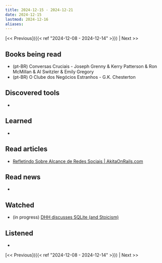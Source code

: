 ```yaml
---
title: 2024-12-15 - 2024-12-21
date: 2024-12-15
lastmod: 2024-12-16
aliases:
---
```


[<< Previous]({{< ref "2024-12-08 - 2024-12-14" >}}) | Next >>

## Books being read
- (pt-BR) Conversas Cruciais - Joseph Grenny & Kerry Patterson & Ron McMillan &
  Al Switzler & Emily Gregory
- (pt-BR) O Clube dos Negócios Estranhos - G.K. Chesterton

## Discovered tools
-

## Learned
-

## Read articles
- [Refletindo Sobre Alcance de Redes Sociais | AkitaOnRails.com](https://www.akitaonrails.com/2024/12/14/refletindo-sobre-alcance-de-redes-sociais-dff9d8fb-b54f-47f8-a013-4e37a54687e3)

## Read news
-

## Watched
- (in progress) [DHH discusses SQLite (and Stoicism)](https://www.youtube.com/watch?v=0rlATWBNvMw)

## Listened
-

[<< Previous]({{< ref "2024-12-08 - 2024-12-14" >}}) | Next >>
